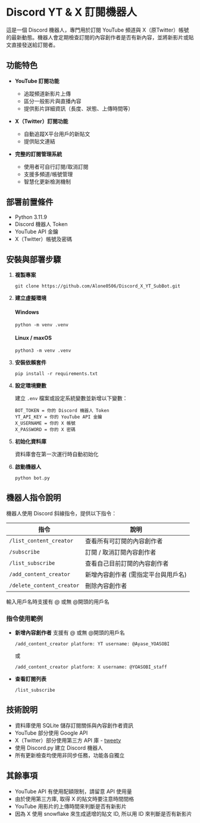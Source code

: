 # Discord YT & X 訂閱機器人

這是一個 Discord 機器人，專門用於訂閱 YouTube 頻道與 X（原Twitter）帳號的最新動態。機器人會定期檢查訂閱的內容創作者是否有新內容，並將新影片或貼文直接發送給訂閱者。

## 功能特色

- **YouTube 訂閱功能**
  - 追蹤頻道新影片上傳
  - 區分一般影片與直播內容
  - 提供影片詳細資訊（長度、狀態、上傳時間等）

- **X（Twitter）訂閱功能**
  - 自動追蹤X平台用戶的新貼文
  - 提供貼文連結

- **完整的訂閱管理系統**
  - 使用者可自行訂閱/取消訂閱
  - 支援多頻道/帳號管理
  - 智慧化更新檢測機制

## 部署前置條件

- Python 3.11.9
- Discord 機器人 Token
- YouTube API 金鑰
- X（Twitter）帳號及密碼

## 安裝與部署步驟

1. **複製專案**
   ```
   git clone https://github.com/Alone0506/Discord_X_YT_SubBot.git
   ```

2. **建立虛擬環境**
   #### Windows
   ```
   python -m venv .venv
   ```
   #### Linux / maxOS
   ```
   python3 -m venv .venv
   ```

3. **安裝依賴套件**
   ```
   pip install -r requirements.txt
   ```

4. **設定環境變數**

   建立 `.env` 檔案或設定系統變數並新增以下變數：
   ```
   BOT_TOKEN = 你的 Discord 機器人 Token
   YT_API_KEY = 你的 YouTube API 金鑰
   X_USERNAME = 你的 X 帳號
   X_PASSWORD = 你的 X 密碼
   ```

5. **初始化資料庫**

   資料庫會在第一次運行時自動初始化

6. **啟動機器人**
   ```
   python bot.py
   ```

## 機器人指令說明

機器人使用 Discord 斜線指令，提供以下指令：

| 指令 | 說明 |
|------|------|
| `/list_content_creator` | 查看所有可訂閱的內容創作者 |
| `/subscribe` | 訂閱 / 取消訂閱內容創作者 |
| `/list_subscribe` | 查看自己目前訂閱的內容創作者 |
| `/add_content_creator` | 新增內容創作者 (需指定平台與用戶名) |
| `/delete_content_creator` | 刪除內容創作者 |

輸入用戶名時支援有 @ 或無 @開頭的用戶名

### 指令使用範例

- **新增內容創作者**
  支援有 @ 或無 @開頭的用戶名
  ```
  /add_content_creator platform: YT username: @Ayase_YOASOBI
  ```
  或
  ```
  /add_content_creator platform: X username: @YOASOBI_staff
  ```

- **查看訂閱列表**
  ```
  /list_subscribe
  ```

## 技術說明

- 資料庫使用 SQLite 儲存訂閱關係與內容創作者資訊
- YouTube 部分使用 Google API
- X（Twitter）部分使用第三方 API 庫 - [tweety](https://github.com/mahrtayyab/tweety/tree/main)
- 使用 Discord.py 建立 Discord 機器人
- 所有更新檢查均使用非同步任務，功能各自獨立

## 其餘事項

- YouTube API 有使用配額限制，請留意 API 使用量
- 由於使用第三方庫, 取得 X 的貼文時要注意時間間格
- YouTube 用影片的上傳時間來判斷是否有新影片
- 因為 X 使用 snowflake 來生成遞增的貼文 ID, 所以用 ID 來判斷是否有新影片